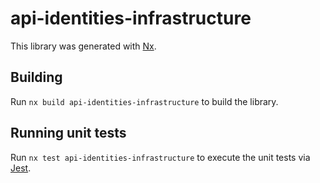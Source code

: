 # api-identities-infrastructure

This library was generated with [Nx](https://nx.dev).

## Building

Run `nx build api-identities-infrastructure` to build the library.

## Running unit tests

Run `nx test api-identities-infrastructure` to execute the unit tests via [Jest](https://jestjs.io).
